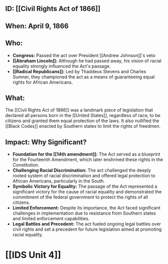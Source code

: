## ID: [[Civil Rights Act of 1866]] 

## When: April 9, 1866 

## Who: 
* **Congress:** Passed the act over President [[Andrew Johnson]]'s veto
* **[[Abraham Lincoln]]:** Although he had passed away, his vision of racial equality strongly influenced the Act's passage. 
* **[[Radical Republicans]]:** Led by Thaddeus Stevens and Charles Sumner, they championed the act as a means of guaranteeing equal rights for African Americans.

## What:
The [[Civil Rights Act of 1866]] was a landmark piece of legislation that declared all persons born in the [[United States]], regardless of race, to be citizens and granted them equal protection of the laws. It also nullified the [[Black Codes]] enacted by Southern states to limit the rights of freedmen.

## Impact: Why Significant?
* **Foundation for the [[14th amendment]]:** The Act served as a blueprint for the Fourteenth Amendment, which later enshrined these rights in the Constitution.
* **Challenging Racial Discrimination:** The act challenged the deeply rooted system of racial discrimination and offered legal protection to African Americans, particularly in the South.
* **Symbolic Victory for Equality:** The passage of the Act represented a significant victory for the cause of racial equality and demonstrated the commitment of the federal government to protect the rights of all citizens.
* **Limited Enforcement:** Despite its importance, the Act faced significant challenges in implementation due to resistance from Southern states and limited enforcement capabilities. 
* **Legal Battles and Precedent:** The act fueled ongoing legal battles over civil rights and set a precedent for future legislation aimed at promoting racial equality. 

# [[IDS Unit 4]]